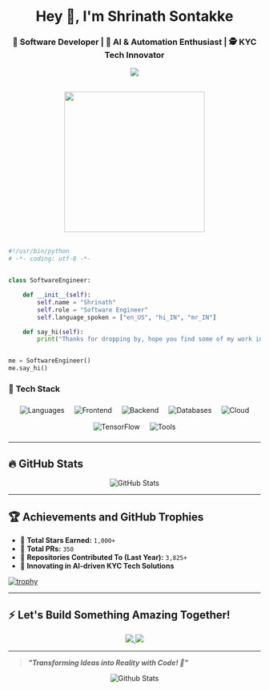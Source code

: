 <h1 align="center">Hey 👋, I'm Shrinath Sontakke</h1>
<h3 align="center">🚀 Software Developer | 🧠 AI & Automation Enthusiast | 🕵️ KYC Tech Innovator</h3>

<p align="center">
  <img src="https://readme-typing-svg.herokuapp.com?font=Fira+Code&weight=600&size=24&pause=1000&color=F70C0C&center=true&vCenter=true&width=750&lines=Welcome+to+my+GitHub+Profile!;Building+Scalable+AI-Driven+Applications;Innovation+%7C+Automation+%7C+Data-Driven+Development" />
</p>

<p align="center">
<br><img src="https://github.com/chiraag-kakar/chiraag-kakar/blob/master/hadder.gif" width="280px"><br><br>
</p

---

```python
#!/usr/bin/python
# -*- coding: utf-8 -*-


class SoftwareEngineer:

    def __init__(self):
        self.name = "Shrinath"
        self.role = "Software Engineer"
        self.language_spoken = ["en_US", "hi_IN", "mr_IN"]

    def say_hi(self):
        print("Thanks for dropping by, hope you find some of my work interesting.")


me = SoftwareEngineer()
me.say_hi()
```

### 🚀 **Tech Stack**

<p align="center">
  <!-- Languages -->
  <img src="https://skillicons.dev/icons?i=python,java,js,cpp,r" alt="Languages" style="margin: 8px;">

  <!-- Frontend -->
  <img src="https://skillicons.dev/icons?i=react,angular" alt="Frontend" style="margin: 8px;">

  <!-- Backend -->
  <img src="https://skillicons.dev/icons?i=nodejs,fastapi" alt="Backend" style="margin: 8px;">

  <!-- Databases -->
  <img src="https://skillicons.dev/icons?i=mongodb,mysql,postgres" alt="Databases" style="margin: 8px;">

  <!-- Cloud -->
  <img src="https://skillicons.dev/icons?i=aws,gcp,azure" alt="Cloud" style="margin: 8px;">

  <!-- Machine Learning -->
  <img src="https://skillicons.dev/icons?i=tensorflow" alt="TensorFlow" style="margin: 8px;">

  <!-- Tools -->
  <img src="https://skillicons.dev/icons?i=git,docker,postman,vscode" alt="Tools" style="margin: 8px;">
</p>

---

## 🔥 **GitHub Stats**
<p align="center">
  <img src="https://github-readme-stats.vercel.app/api?username=ShrinathSontakke&show_icons=true&theme=radical&hide_border=false&include_all_commits=true&count_private=true" alt="GitHub Stats">
</p>

---

## 🏆 **Achievements and GitHub Trophies**
- 🏅 **Total Stars Earned:** `1,000+`
- 🔄 **Total PRs:** `350`
- 📌 **Repositories Contributed To (Last Year):** `3,825+`
- 🚀 **Innovating in AI-driven KYC Tech Solutions**

[![trophy](https://github-profile-trophy.vercel.app/?username=zhenye-na&theme=nord&column=7)](https://github.com/ryo-ma/github-profile-trophy)


---

## ⚡ **Let's Build Something Amazing Together!**
<p align="center">
  <a href="https://linkedin.com/in/shrinath-sontakke">
    <img src="https://img.shields.io/badge/LinkedIn-%230077B5.svg?style=for-the-badge&logo=linkedin&logoColor=white">
  </a>
  <a href="mailto:shrisontakke88@gmail.com">
    <img src="https://img.shields.io/badge/Email-%23D14836.svg?style=for-the-badge&logo=gmail&logoColor=white">
  </a>
</p>

---
> **_"Transforming Ideas into Reality with Code! 🚀"_** 
<p align="center">
        <img src="https://raw.githubusercontent.com/mayhemantt/mayhemantt/Update/svg/Bottom.svg" alt="Github Stats" />
</p>

 
